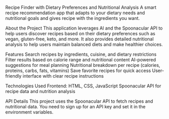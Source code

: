 Recipe Finder with Dietary Preferences and Nutritional Analysis
A smart recipe recommendation app that adapts to your dietary needs and nutritional goals and gives recipe with the ingredients you want.

About the Project
This application leverages AI and the Spoonacular API to help users discover recipes based on their dietary preferences such as vegan, gluten-free, keto, and more. It also provides detailed nutritional analysis to help users maintain balanced diets and make healthier choices.

Features
Search recipes by ingredients, cuisine, and dietary restrictions
Filter results based on calorie range and nutritional content
AI-powered suggestions for meal planning
Nutritional breakdown per recipe (calories, proteins, carbs, fats, vitamins)
Save favorite recipes for quick access
User-friendly interface with clear recipe instructions

Technologies Used
Frontend: HTML, CSS, JavaScript
Spoonacular API for recipe data and nutrition analysis

API Details
This project uses the Spoonacular API to fetch recipes and nutritional data. You need to sign up for an API key and set it in the environment variables.

